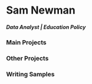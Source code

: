 # Sam Newman

##### Data Analyst | Education Policy 

### Main Projects

### Other Projects 

### Writing Samples 
